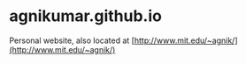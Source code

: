 # agnikumar.github.io

Personal website, also located at [http://www.mit.edu/~agnik/](http://www.mit.edu/~agnik/)
